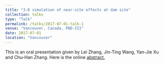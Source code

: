 ```yaml
---
title: "3-D simulation of near-site effects at dam site"
collection: talks
type: "Talk"
permalink: /talks/2017-07-01-talk-1
venue: "Vancouver, Canada, PBD-III"
date: 2017-07-01
location: "Vancouver"
---
```


This is an oral presentation given by Lei Zhang, Jin-Ting Wang, Yan-Jie Xu and Chu-Han Zhang. Here is the online [abstract.](https://ui.adsabs.harvard.edu/abs/2017AGUFM.S41B0762Z/abstract)
